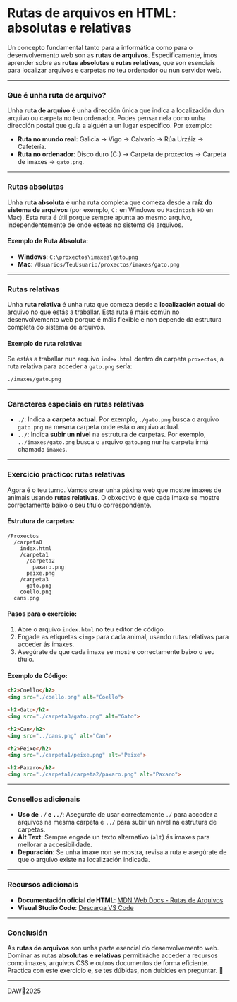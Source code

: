 # **Rutas de arquivos en HTML: absolutas e relativas**

Un concepto fundamental tanto para a informática como para o desenvolvemento web son as **rutas de arquivos**. Especificamente, imos aprender sobre as **rutas absolutas** e **rutas relativas**, que son esenciais para localizar arquivos e carpetas no teu ordenador ou nun servidor web.

---

### **Que é unha ruta de arquivo?**

Unha **ruta de arquivo** é unha dirección única que indica a localización dun arquivo ou carpeta no teu ordenador. Podes pensar nela como unha dirección postal que guía a alguén a un lugar específico. Por exemplo:

- **Ruta no mundo real**: Galicia → Vigo → Calvario → Rúa Urzáiz → Cafetería.
- **Ruta no ordenador**: Disco duro (C:) → Carpeta de proxectos → Carpeta de imaxes → `gato.png`.

---

### **Rutas absolutas**

Unha **ruta absoluta** é unha ruta completa que comeza desde a **raíz do sistema de arquivos** (por exemplo, `C:` en Windows ou `Macintosh HD` en Mac). Esta ruta é útil porque sempre apunta ao mesmo arquivo, independentemente de onde esteas no sistema de arquivos.

#### **Exemplo de Ruta Absoluta:**
- **Windows**: `C:\proxectos\imaxes\gato.png`
- **Mac**: `/Usuarios/TeuUsuario/proxectos/imaxes/gato.png`

---

### **Rutas relativas**

Unha **ruta relativa** é unha ruta que comeza desde a **localización actual** do arquivo no que estás a traballar. Esta ruta é máis común no desenvolvemento web porque é máis flexible e non depende da estrutura completa do sistema de arquivos.

#### **Exemplo de ruta relativa:**
Se estás a traballar nun arquivo `index.html` dentro da carpeta `proxectos`, a ruta relativa para acceder a `gato.png` sería:

```html
./imaxes/gato.png
```

---

### **Caracteres especiais en rutas relativas**

- **`./`**: Indica a **carpeta actual**. Por exemplo, `./gato.png` busca o arquivo `gato.png` na mesma carpeta onde está o arquivo actual.
- **`../`**: Indica **subir un nivel** na estrutura de carpetas. Por exemplo, `../imaxes/gato.png` busca o arquivo `gato.png` nunha carpeta irmá chamada `imaxes`.

---

### **Exercicio práctico: rutas relativas**

Agora é o teu turno. Vamos crear unha páxina web que mostre imaxes de animais usando **rutas relativas**. O obxectivo é que cada imaxe se mostre correctamente baixo o seu título correspondente.

#### **Estrutura de carpetas:**
```
/Proxectos
  /carpeta0
    index.html
    /carpeta1
      /carpeta2
        paxaro.png
      peixe.png
    /carpeta3
      gato.png
    coello.png
  cans.png
```

#### **Pasos para o exercicio:**
1. Abre o arquivo `index.html` no teu editor de código.
2. Engade as etiquetas `<img>` para cada animal, usando rutas relativas para acceder ás imaxes.
3. Asegúrate de que cada imaxe se mostre correctamente baixo o seu título.

#### **Exemplo de Código:**
```html
<h2>Coello</h2>
<img src="./coello.png" alt="Coello">

<h2>Gato</h2>
<img src="./carpeta3/gato.png" alt="Gato">

<h2>Can</h2>
<img src="../cans.png" alt="Can">

<h2>Peixe</h2>
<img src="./carpeta1/peixe.png" alt="Peixe">

<h2>Paxaro</h2>
<img src="./carpeta1/carpeta2/paxaro.png" alt="Paxaro">
```

---

### **Consellos adicionais**

- **Uso de `./` e `../`**: Asegúrate de usar correctamente `./` para acceder a arquivos na mesma carpeta e `../` para subir un nivel na estrutura de carpetas.
- **Alt Text**: Sempre engade un texto alternativo (`alt`) ás imaxes para mellorar a accesibilidade.
- **Depuración**: Se unha imaxe non se mostra, revisa a ruta e asegúrate de que o arquivo existe na localización indicada.

---

### **Recursos adicionais**

- **Documentación oficial de HTML**: [MDN Web Docs - Rutas de Arquivos](https://developer.mozilla.org/es/docs/Learn/Getting_started_with_the_web/Dealing_with_files)
- **Visual Studio Code**: [Descarga VS Code](https://code.visualstudio.com/)

---

### **Conclusión**

As **rutas de arquivos** son unha parte esencial do desenvolvemento web. Dominar as rutas **absolutas** e **relativas** permitiráche acceder a recursos como imaxes, arquivos CSS e outros documentos de forma eficiente. Practica con este exercicio e, se tes dúbidas, non dubides en preguntar.  🚀


---

DAW🧊2025